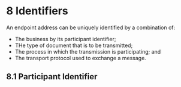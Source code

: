 # 8 Identifiers

An endpoint address can be uniquely identified by a combination of: 

 - The business by its participant identifier;
 - THe type of document that is to be transmitted;
 - The process in which the transmission is participating; and
 - The transport protocol used to exchange a message.

## 8.1 Participant Identifier
